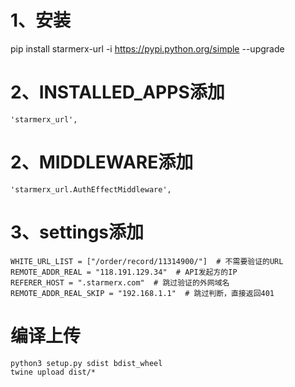 # 1、安装
 pip install starmerx-url -i https://pypi.python.org/simple --upgrade
# 2、INSTALLED_APPS添加
    'starmerx_url',
# 2、MIDDLEWARE添加
    'starmerx_url.AuthEffectMiddleware',
# 3、settings添加
    WHITE_URL_LIST = ["/order/record/11314900/"]  # 不需要验证的URL
    REMOTE_ADDR_REAL = "118.191.129.34"  # API发起方的IP
    REFERER_HOST = ".starmerx.com"  # 跳过验证的外网域名
    REMOTE_ADDR_REAL_SKIP = "192.168.1.1"  # 跳过判断，直接返回401

# 编译上传
    python3 setup.py sdist bdist_wheel
    twine upload dist/*